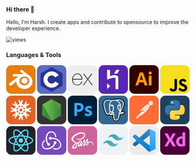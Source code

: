 ### Hi there 👋

Hello, I'm Harsh.
I create apps and contribute to opensource to improve the developer experience.

![views](https://komarev.com/ghpvc/?username=harshcut&label=Profile%20views&color=0e75b6&style=flat)

### Languages & Tools

![blender](static/blender.svg) ![c](static/c.svg) ![expressjs](static/expressjs.svg) ![heroku](static/heroku.svg) ![illustrator](static/illustrator.svg) ![javascript](static/javascript.svg) ![knexjs](static/knexjs.svg) ![nodejs](static/nodejs.svg) ![photoshop](static/photshop.svg) ![postgresql](static/postgresql.svg) ![postman](static/postman.svg) ![python](static/python.svg) ![react](static/react.svg) ![redux](static/redux.svg) ![sass](static/sass.svg) ![tailwindcss](static/tailwindcss.svg) ![vscode](static/vscode.svg) ![xd](static/xd.svg)
